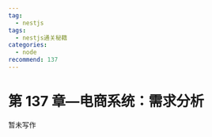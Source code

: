 ```yaml
---
tag:
  - nestjs
tags:
  - nestjs通关秘籍
categories:
  - node
recommend: 137
---
```


# 第 137 章—电商系统：需求分析

暂未写作
